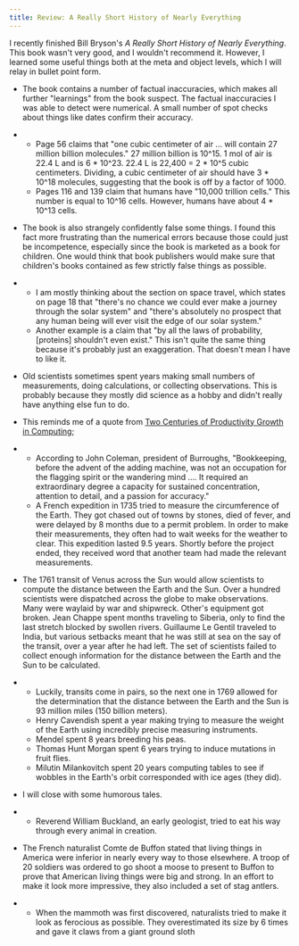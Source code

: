```yaml
---
title: Review: A Really Short History of Nearly Everything
---
```


I recently finished Bill Bryson's *A Really Short History of Nearly Everything*. This book wasn't very good, and I wouldn't recommend it. However, I learned some useful things both at the meta and object levels, which I will relay in bullet point form.

- The book contains a number of factual inaccuracies, which makes all further "learnings" from the book suspect. The factual inaccuracies I was able to detect were numerical. A small number of spot checks about things like dates confirm their accuracy.

- - Page 56 claims that "one cubic centimeter of air ... will contain 27 million billion molecules." 27 million billion is 10^15. 1 mol of air is 22.4 L and is 6 * 10^23. 22.4 L is 22,400 = 2 * 10^5 cubic centimeters. Dividing, a cubic centimeter of air should have 3 * 10^18 molecules, suggesting that the book is off by a factor of 1000. 
  - Pages 116 and 139 claim that humans have "10,000 trillion cells." This number is equal to 10^16 cells. However, humans have about 4 * 10^13 cells. 

- The book is also strangely confidently false some things. I found this fact more frustrating than the numerical errors because those could just be incompetence, especially since the book is marketed as a book for children. One would think that book publishers would make sure that children's books contained as few strictly false things as possible.

- - I am mostly thinking about the section on space travel, which states on page 18 that "there's no chance we could ever make a journey through the solar system" and "there's absolutely no prospect that any human being will ever visit the edge of our solar system."
  - Another example is a claim that "by all the laws of probability, [proteins] shouldn't even exist." This isn't quite the same thing because it's probably just an exaggeration. That doesn't mean I have to like it.

- Old scientists sometimes spent years making small numbers of measurements, doing calculations, or collecting observations. This is probably because they mostly did science as a hobby and didn't really have anything else fun to do.

- This reminds me of a quote from [Two Centuries of Productivity Growth in Computing](https://www.cambridge.org/core/journals/journal-of-economic-history/article/two-centuries-of-productivity-growth-in-computing/856EC5947A5857296D3328FA154BA3A3);

- - According to John Coleman, president of Burroughs, "Bookkeeping, before the advent of the adding machine, was not an occupation for the flagging spirit or the wandering mind …. It required an extraordinary degree a capacity for sustained concentration, attention to detail, and a passion for accuracy."
  - A French expedition in 1735 tried to measure the circumference of the Earth. They got chased out of towns by stones, died of fever, and were delayed by 8 months due to a permit problem. In order to make their measurements, they often had to wait weeks for the weather to clear. This expedition lasted 9.5 years. Shortly before the project ended, they received word that another team had made the relevant measurements.

- The 1761 transit of Venus across the Sun would allow scientists to compute the distance between the Earth and the Sun. Over a hundred scientists were dispatched across the globe to make observations. Many were waylaid by war and shipwreck. Other's equipment got broken. Jean Chappe spent months traveling to Siberia, only to find the last stretch blocked by swollen rivers. Guillaume Le Gentil traveled to India, but various setbacks meant that he was still at sea on the say of the transit, over a year after he had left. The set of scientists failed to collect enough information for the distance between the Earth and the Sun to be calculated.

- - Luckily, transits come in pairs, so the next one in 1769 allowed for the determination that the distance between the Earth and the Sun is 93 million miles (150 billion meters).
  - Henry Cavendish spent a year making trying to measure the weight of the Earth using incredibly precise measuring instruments.
  - Mendel spent 8 years breeding his peas.
  - Thomas Hunt Morgan spent 6 years trying to induce mutations in fruit flies.
  - Milutin Milankovitch spent 20 years computing tables to see if wobbles in the Earth's orbit corresponded with ice ages (they did). 

- I will close with some humorous tales.

- - Reverend William Buckland, an early geologist, tried to eat his way through every animal in creation.

- The French naturalist Comte de Buffon stated that living things in America were inferior in nearly every way to those elsewhere. A troop of 20 soldiers was ordered to go shoot a moose to present to Buffon to prove that American living things were big and strong. In an effort to make it look more impressive, they also included a set of stag antlers.

- - When the mammoth was first discovered, naturalists tried to make it look as ferocious as possible. They overestimated its size by 6 times and gave it claws from a giant ground sloth